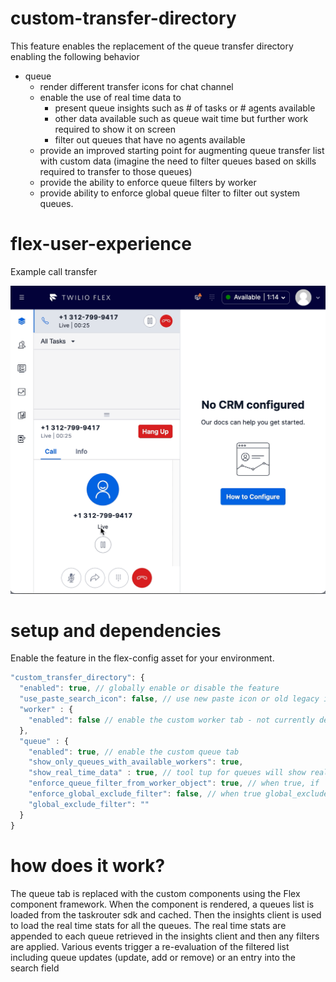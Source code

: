 # custom-transfer-directory
This feature enables the replacement of the queue transfer directory enabling the following behavior

- queue
  - render different transfer icons for chat channel
  - enable the use of real time data to 
      - present queue insights such as # of tasks or # agents available
      - other data available such as queue wait time but further work required to show it on screen
      - filter out queues that have no agents available
  - provide an improved starting point for augmenting queue transfer list with custom data (imagine the need to filter queues based on skills required to transfer to those queues)
  - provide the ability to enforce queue filters by worker
  - provide ability to enforce global queue filter to filter out system queues.


# flex-user-experience

Example call transfer

![alt text](screenshots/flex-user-experience-queue-transfer.gif)


# setup and dependencies

Enable the feature in the flex-config asset for your environment. 

``` javascript
"custom_transfer_directory": {
  "enabled": true, // globally enable or disable the feature
  "use_paste_search_icon": false, // use new paste icon or old legacy icon (recommended to use old icon if mixing with OOTB tabs for consistant look)
  "worker" : {
    "enabled": false // enable the custom worker tab - not currently developed, still to come
  },
  "queue" : {
    "enabled": true, // enable the custom queue tab
    "show_only_queues_with_available_workers": true, 
    "show_real_time_data" : true, // tool tup for queues will show real time data instead of queue name
    "enforce_queue_filter_from_worker_object": true, // when true, if `worker.attributes.enforcedQueueFilter` is present, it will be enforced, otherwise ignored
    "enforce_global_exclude_filter": false, // when true global_exclude_filter will be applied to exclude any queues matching the filter
    "global_exclude_filter": ""
  }
}
```


# how does it work?

The queue tab is replaced with the custom components using the Flex component framework.  When the component is rendered, a queues list is loaded from the taskrouter sdk and cached.  Then the insights client is used to load the real time stats for all the queues.  The real time stats are appended to each queue retrieved in the insights client and then any filters are applied.  Various events trigger a re-evaluation of the filtered list including queue updates (update, add or remove) or an entry into the search field
